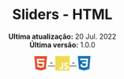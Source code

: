 <div align='center'>
    <h1>Sliders - HTML</h1>
</div>

<div align='center'>
    <p><strong>Ultima atualização:</strong> 20 Jul. 2022<br><strong>Última versão:</strong> 1.0.0</p>
</div>

<div align='center'>
    <a target="_blank" href="https://github.com/drypzz">
        <div dir='auto'>
            <img align='center' src="https://raw.githubusercontent.com/devicons/devicon/master/icons/html5/html5-plain.svg" width="30" alt="html5">
            -
            <img align='center' src="https://raw.githubusercontent.com/devicons/devicon/master/icons/javascript/javascript-plain.svg" width="30" alt="js">
            -
            <img align='center' src="https://raw.githubusercontent.com/devicons/devicon/master/icons/css3/css3-plain.svg" width="30" alt="css3">
        </div>
    </a>
</div>
